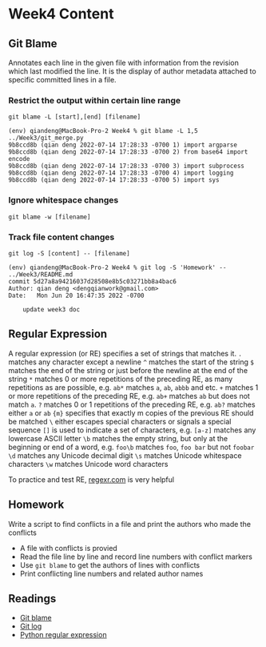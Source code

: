 # Week4 Content

## Git Blame

Annotates each line in the given file with information from the revision which last modified the line. It is the display of author metadata attached to specific committed lines in a file.

### Restrict the output within certain line range

`git blame -L [start],[end] [filename]`

```
(env) qiandeng@MacBook-Pro-2 Week4 % git blame -L 1,5 ../Week3/git_merge.py
9b8ccd8b (qian deng 2022-07-14 17:28:33 -0700 1) import argparse
9b8ccd8b (qian deng 2022-07-14 17:28:33 -0700 2) from base64 import encode
9b8ccd8b (qian deng 2022-07-14 17:28:33 -0700 3) import subprocess
9b8ccd8b (qian deng 2022-07-14 17:28:33 -0700 4) import logging
9b8ccd8b (qian deng 2022-07-14 17:28:33 -0700 5) import sys
```

### Ignore whitespace changes

`git blame -w [filename]`

### Track file content changes

`git log -S [content] -- [filename]`

```
(env) qiandeng@MacBook-Pro-2 Week4 % git log -S 'Homework' -- ../Week3/README.md
commit 5d27a8a94216037d28508e8b5c03271bb8a4bac6
Author: qian deng <dengqianwork@gmail.com>
Date:   Mon Jun 20 16:47:35 2022 -0700

    update week3 doc
```

## Regular Expression

A regular expression (or RE) specifies a set of strings that matches it.
`.` matches any character except a newline
`^` matches the start of the string
`$` matches the end of the string or just before the newline at the end of the string
`*` matches 0 or more repetitions of the preceding RE, as many repetitions as are possible, e.g. `ab*` matches `a`, `ab`, `abbb` and etc.
`+` matches 1 or more repetitions of the preceding RE, e.g. `ab+` matches `ab` but does not match `a`.
`?` matches 0 or 1 repetitions of the preceding RE, e.g. `ab?` matches either `a` or `ab`
`{m}` specifies that exactly m copies of the previous RE should be matched
`\` either escapes special characters or signals a special sequence
`[]` is used to indicate a set of characters, e.g. `[a-z]` matches any lowercase ASCII letter
`\b` matches the empty string, but only at the beginning or end of a word, e.g. `foo\b` matches `foo`, `foo bar` but not `foobar`
`\d` matches any Unicode decimal digit
`\s` matches Unicode whitespace characters
`\w` matches Unicode word characters

To practice and test RE, [regexr.com](https://regexr.com/) is very helpful

## Homework

Write a script to find conflicts in a file and print the authors who made the conflicts

- A file with conflicts is provied
- Read the file line by line and record line numbers with conflict markers
- Use `git blame` to get the authors of lines with conflicts
- Print conflicting line numbers and related author names

## Readings

- [Git blame](https://git-scm.com/docs/git-blame)
- [Git log](https://git-scm.com/docs/git-log)
- [Python regular expression](https://docs.python.org/3/library/re.html)
